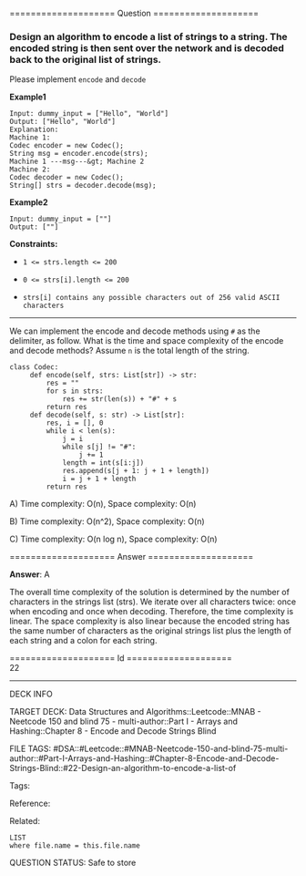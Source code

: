 ==================== Question ====================  

### Design an algorithm to encode **a list of strings** to **a string**. The encoded string is then sent over the network and is decoded back to the original list of strings.

Please implement `encode` and `decode`

**Example1**

<!-- codeblock-start -->
<pre><code>Input: dummy_input = ["Hello", "World"]
Output: ["Hello", "World"]
Explanation:
Machine 1:
Codec encoder = new Codec();
String msg = encoder.encode(strs);
Machine 1 ---msg---&#x26;gt; Machine 2
Machine 2:
Codec decoder = new Codec();
String[] strs = decoder.decode(msg);
</code></pre>
<!-- codeblock-end -->

**Example2**

<!-- codeblock-start -->
<pre><code>Input: dummy_input = [""]
Output: [""]
</code></pre>
<!-- codeblock-end -->

**Constraints:**

- `1 <= strs.length <= 200`

- `0 <= strs[i].length <= 200`

- `strs[i] contains any possible characters out of 256 valid ASCII characters`

---

We can implement the encode and decode methods using `#` as the delimiter, as follow. What is the time and space complexity of the encode and decode methods? Assume `n` is the total length of the string.

<!-- codeblock-start -->
<pre><code class="hljs language-python"><span class="hljs-keyword">class</span> <span class="hljs-title class_">Codec</span>:
     <span class="hljs-keyword">def</span> <span class="hljs-title function_">encode</span>(<span class="hljs-params">self, strs: <span class="hljs-type">List</span>[<span class="hljs-built_in">str</span>]</span>) -> <span class="hljs-built_in">str</span>:
         res = <span class="hljs-string">""</span>
         <span class="hljs-keyword">for</span> s <span class="hljs-keyword">in</span> strs:
             res += <span class="hljs-built_in">str</span>(<span class="hljs-built_in">len</span>(s)) + <span class="hljs-string">"#"</span> + s
         <span class="hljs-keyword">return</span> res
     <span class="hljs-keyword">def</span> <span class="hljs-title function_">decode</span>(<span class="hljs-params">self, s: <span class="hljs-built_in">str</span></span>) -> <span class="hljs-type">List</span>[<span class="hljs-built_in">str</span>]:
         res, i = [], <span class="hljs-number">0</span>
         <span class="hljs-keyword">while</span> i &#x3C; <span class="hljs-built_in">len</span>(s):
             j = i
             <span class="hljs-keyword">while</span> s[j] != <span class="hljs-string">"#"</span>:
                 j += <span class="hljs-number">1</span>
             length = <span class="hljs-built_in">int</span>(s[i:j])
             res.append(s[j + <span class="hljs-number">1</span>: j + <span class="hljs-number">1</span> + length])
             i = j + <span class="hljs-number">1</span> + length
         <span class="hljs-keyword">return</span> res
</code></pre>
<!-- codeblock-end -->

A) Time complexity: O(n), Space complexity: O(n)

B) Time complexity: O(n^2), Space complexity: O(n)

C) Time complexity: O(n log n), Space complexity: O(n)  

==================== Answer ====================  

**Answer**: A

The overall time complexity of the solution is determined by the number of characters in the strings list (strs). We iterate over all characters twice: once when encoding and once when decoding. Therefore, the time complexity is linear. The space complexity is also linear because the encoded string has the same number of characters as the original strings list plus the length of each string and a colon for each string.

==================== Id ====================  
22

---

DECK INFO

TARGET DECK: Data Structures and Algorithms::Leetcode::MNAB - Neetcode 150 and blind 75 - multi-author::Part I - Arrays and Hashing::Chapter 8 - Encode and Decode Strings Blind

FILE TAGS: #DSA::#Leetcode::#MNAB-Neetcode-150-and-blind-75-multi-author::#Part-I-Arrays-and-Hashing::#Chapter-8-Encode-and-Decode-Strings-Blind::#22-Design-an-algorithm-to-encode-a-list-of

Tags:

Reference:

Related:

```dataview
LIST
where file.name = this.file.name
```
QUESTION STATUS: Safe to store
